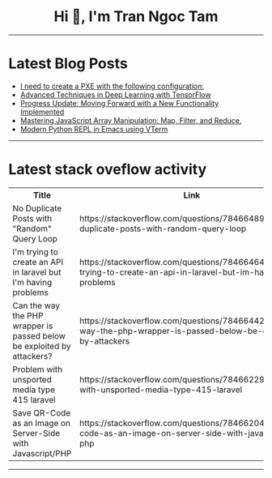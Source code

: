 <h1 align="center">Hi 👋, I'm Tran Ngoc Tam</h1>

---

# Latest Blog Posts 
<!-- BLOG-POST-LIST:START -->
- [I need to create a PXE with the following configuration:](https://dev.to/octavio188/i-need-to-create-a-pxe-with-the-following-configuration-4l8m)
- [Advanced Techniques in Deep Learning with TensorFlow](https://dev.to/kartikmehta8/advanced-techniques-in-deep-learning-with-tensorflow-5beo)
- [Progress Update: Moving Forward with a New Functionality Implemented](https://dev.to/juan-alcalde/progress-update-moving-forward-with-a-new-functionality-implemented-59c3)
- [Mastering JavaScript Array Manipulation: Map, Filter, and Reduce.](https://dev.to/maaazi643/mastering-javascript-array-manipulation-map-filter-and-reduce-cbm)
- [Modern Python REPL in Emacs using VTerm](https://dev.to/hiro98/modern-python-repl-in-emacs-using-vterm-4knl)
<!-- BLOG-POST-LIST:END -->

---

# Latest stack oveflow activity
<table>
  <tr><th>Title</th><th>Link</th></tr>
  <!-- STACKOVERFLOW:START --><tr><td>No Duplicate Posts with &quot;Random&quot; Query Loop</td><td>https://stackoverflow.com/questions/78466489/no-duplicate-posts-with-random-query-loop</td></tr><tr><td>I&#39;m trying to create an API in laravel but I&#39;m having problems</td><td>https://stackoverflow.com/questions/78466464/im-trying-to-create-an-api-in-laravel-but-im-having-problems</td></tr><tr><td>Can the way the PHP wrapper is passed below be exploited by attackers?</td><td>https://stackoverflow.com/questions/78466442/can-the-way-the-php-wrapper-is-passed-below-be-exploited-by-attackers</td></tr><tr><td>Problem with unsported media type 415 laravel</td><td>https://stackoverflow.com/questions/78466229/problem-with-unsported-media-type-415-laravel</td></tr><tr><td>Save QR-Code as an Image on Server-Side with Javascript/PHP</td><td>https://stackoverflow.com/questions/78466204/save-qr-code-as-an-image-on-server-side-with-javascript-php</td></tr><!-- STACKOVERFLOW:END -->
</table>

---


